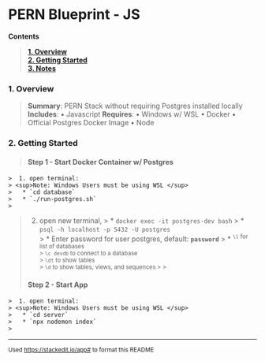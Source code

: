 # **PERN Blueprint - JS**
**Contents**
>**[1. Overview](#overview)**  
**[2. Getting Started](#getting-started)**  
**[3. Notes](#notes)**  

### 1. Overview  
> **Summary**: PERN Stack without requiring Postgres installed locally  
> **Includes**:
> • Javascript
> **Requires**:
> • Windows w/ WSL
> • Docker 
> • Official Postgres Docker Image
> • Node

### 2. Getting Started
>  #### Step 1 - Start Docker Container w/ Postgres
	>  1. open terminal:
	> <sup>Note: Windows Users must be using WSL </sup>
	>   * `cd database` 
	>   * `./run-postgres.sh`  
	>
> 2. open new terminal, 
	>   * `docker exec -it postgres-dev bash` 
	>   * `psql -h localhost -p 5432 -U postgres`  
	>   * Enter password for user postgres, default: **`password`**
	> 		* <sup> `\l` for list of databases  
	>                   `\c devdb` to connect to a database  
	>                   `\dt` to show tables  
	>                   `\d` to show tables, views, and sequences 
	> 
	>
>  #### Step 2 - Start App
	>  1. open terminal:
	> <sup>Note: Windows Users must be using WSL </sup>
	>   * `cd server` 
	>   * `npx nodemon index`  
	>
---
<sup>Used https://stackedit.io/app# to format this README